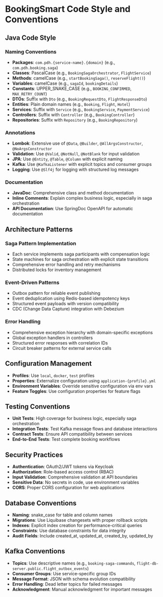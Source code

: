 # BookingSmart Code Style and Conventions

## Java Code Style

### Naming Conventions
- **Packages**: `com.pdh.{service-name}.{domain}` (e.g., `com.pdh.booking.saga`)
- **Classes**: PascalCase (e.g., `BookingSagaOrchestrator`, `FlightService`)
- **Methods**: camelCase (e.g., `startBookingSaga()`, `reserveFlight()`)
- **Variables**: camelCase (e.g., `sagaId`, `bookingDetails`)
- **Constants**: UPPER_SNAKE_CASE (e.g., `BOOKING_CONFIRMED`, `MAX_RETRY_COUNT`)
- **DTOs**: Suffix with `Dto` (e.g., `BookingRequestDto`, `FlightResponseDto`)
- **Entities**: Plain domain names (e.g., `Booking`, `Flight`, `Hotel`)
- **Services**: Suffix with `Service` (e.g., `BookingService`, `PaymentService`)
- **Controllers**: Suffix with `Controller` (e.g., `BookingController`)
- **Repositories**: Suffix with `Repository` (e.g., `BookingRepository`)

### Annotations
- **Lombok**: Extensive use of `@Data`, `@Builder`, `@AllArgsConstructor`, `@NoArgsConstructor`
- **Validation**: Use `@Valid`, `@NotNull`, `@NotBlank` for input validation
- **JPA**: Use `@Entity`, `@Table`, `@Column` with explicit naming
- **Kafka**: Use `@KafkaListener` with explicit topics and consumer groups
- **Logging**: Use `@Slf4j` for logging with structured log messages

### Documentation
- **JavaDoc**: Comprehensive class and method documentation
- **Inline Comments**: Explain complex business logic, especially in saga orchestration
- **API Documentation**: Use SpringDoc OpenAPI for automatic documentation

## Architecture Patterns

### Saga Pattern Implementation
- Each service implements saga participants with compensation logic
- State machines for saga orchestration with explicit state transitions
- Comprehensive error handling and retry mechanisms
- Distributed locks for inventory management

### Event-Driven Patterns
- Outbox pattern for reliable event publishing
- Event deduplication using Redis-based idempotency keys
- Structured event payloads with version compatibility
- CDC (Change Data Capture) integration with Debezium

### Error Handling
- Comprehensive exception hierarchy with domain-specific exceptions
- Global exception handlers in controllers
- Structured error responses with correlation IDs
- Circuit breaker patterns for external service calls

## Configuration Management
- **Profiles**: Use `local`, `docker`, `test` profiles
- **Properties**: Externalize configuration using `application-{profile}.yml`
- **Environment Variables**: Override sensitive configuration via env vars
- **Feature Toggles**: Use configuration properties for feature flags

## Testing Conventions
- **Unit Tests**: High coverage for business logic, especially saga orchestration
- **Integration Tests**: Test Kafka message flows and database interactions
- **Contract Tests**: Ensure API compatibility between services
- **End-to-End Tests**: Test complete booking workflows

## Security Practices
- **Authentication**: OAuth2/JWT tokens via Keycloak
- **Authorization**: Role-based access control (RBAC)
- **Input Validation**: Comprehensive validation at API boundaries
- **Sensitive Data**: No secrets in code, use environment variables
- **CORS**: Proper CORS configuration for web applications

## Database Conventions
- **Naming**: snake_case for table and column names
- **Migrations**: Use Liquibase changesets with proper rollback scripts
- **Indexes**: Explicit index creation for performance-critical queries
- **Constraints**: Use database constraints for data integrity
- **Audit Fields**: Include created_at, updated_at, created_by, updated_by

## Kafka Conventions
- **Topics**: Use descriptive names (e.g., `booking-saga-commands`, `flight-db-server.public.flight_outbox_events`)
- **Consumer Groups**: Use service-specific group IDs
- **Message Format**: JSON with schema evolution compatibility
- **Error Handling**: Dead letter topics for failed messages
- **Acknowledgment**: Manual acknowledgment for important messages